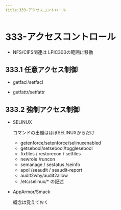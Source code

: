 ```yaml
---
title:333-アクセスコントロール
---
```


# 333-アクセスコントロール

- NFS/CIFS関連は LPIC300の範囲に移動

## 333.1 任意アクセス制御

- getfacl/setfacl

- getfattr/setfattr

## 333.2 強制アクセス制御

- SELINUX
  
  コマンドの出題はほぼSELINUXからだけ
  - getenforce/setenforce/selinuxenabled
  - getsebool/setsebool/togglesebool
  - fixfiles / restorecon / setfiles
  - newrole /runcon
  - semanage / sestatus /seinfo
  - apol /seaudit / seaudit-report 
  - audit2why/audit2allow
  - /etc/selinux/* の記述

- AppArmor/Smack

  概念は覚えておく
